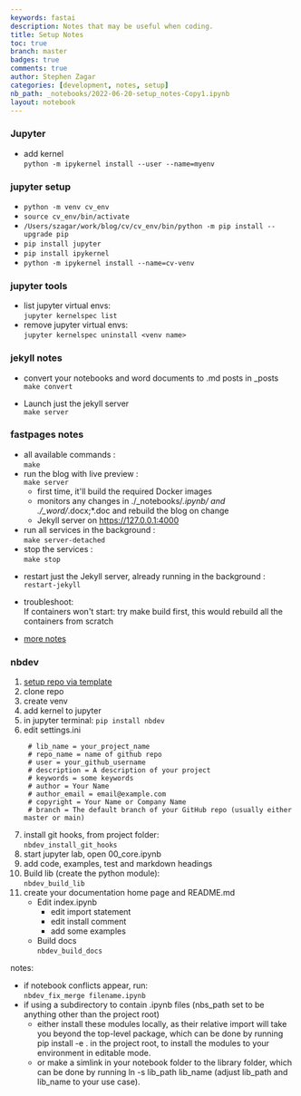 ```yaml
---
keywords: fastai
description: Notes that may be useful when coding.
title: Setup Notes
toc: true
branch: master
badges: true
comments: true
author: Stephen Zagar
categories: [development, notes, setup]
nb_path: _notebooks/2022-06-20-setup_notes-Copy1.ipynb
layout: notebook
---
```


<!--
#################################################
### THIS FILE WAS AUTOGENERATED! DO NOT EDIT! ###
#################################################
# file to edit: _notebooks/2022-06-20-setup_notes-Copy1.ipynb
-->

<div class="container" id="notebook-container">
        
<div class="cell border-box-sizing text_cell rendered"><div class="inner_cell">
<div class="text_cell_render border-box-sizing rendered_html">
<h3 id="Jupyter">Jupyter<a class="anchor-link" href="#Jupyter"> </a></h3><ul>
<li>add kernel<br>
  <code>python -m ipykernel install --user --name=myenv</code></li>
</ul>

</div>
</div>
</div>
<div class="cell border-box-sizing text_cell rendered"><div class="inner_cell">
<div class="text_cell_render border-box-sizing rendered_html">
<h3 id="jupyter-setup">jupyter setup<a class="anchor-link" href="#jupyter-setup"> </a></h3><ul>
<li><code>python -m venv cv_env</code></li>
<li><code>source cv_env/bin/activate</code></li>
<li><code>/Users/szagar/work/blog/cv/cv_env/bin/python -m pip install --upgrade pip</code></li>
<li><code>pip install jupyter</code></li>
<li><code>pip install ipykernel</code></li>
<li><code>python -m ipykernel install --name=cv-venv</code></li>
</ul>

</div>
</div>
</div>
<div class="cell border-box-sizing text_cell rendered"><div class="inner_cell">
<div class="text_cell_render border-box-sizing rendered_html">
<h3 id="jupyter-tools">jupyter tools<a class="anchor-link" href="#jupyter-tools"> </a></h3><ul>
<li>list jupyter virtual envs: <br>
<code>jupyter kernelspec list</code></li>
<li>remove jupyter virtual envs: <br>
  <code>jupyter kernelspec uninstall &lt;venv name&gt;</code></li>
</ul>

</div>
</div>
</div>
<div class="cell border-box-sizing text_cell rendered"><div class="inner_cell">
<div class="text_cell_render border-box-sizing rendered_html">
<h3 id="jekyll-notes">jekyll notes<a class="anchor-link" href="#jekyll-notes"> </a></h3><ul>
<li><p>convert your notebooks and word documents to .md posts in _posts <br>
<code>make convert</code></p>
</li>
<li><p>Launch just the jekyll server <br>
<code>make server</code></p>
</li>
</ul>

</div>
</div>
</div>
<div class="cell border-box-sizing text_cell rendered"><div class="inner_cell">
<div class="text_cell_render border-box-sizing rendered_html">
<h3 id="fastpages-notes">fastpages notes<a class="anchor-link" href="#fastpages-notes"> </a></h3><ul>
<li>all available commands : <br><code>make</code></li>
<li>run the blog with live preview : <br> <code>make server</code><ul>
<li>first time, it'll build the required Docker images</li>
<li>monitors any changes in ./_notebooks/<em>.ipynb/ and ./_word/</em>.docx;*.doc and rebuild the blog on change</li>
<li>Jekyll server on <a href="https://127.0.0.1:4000">https://127.0.0.1:4000</a> </li>
</ul>
</li>
<li>run all services in the background : <br>
  <code>make server-detached</code></li>
<li>stop the services : <br>
  <code>make stop</code></li>
<li><p>restart just the Jekyll server, already running in the background : <br>
<code>restart-jekyll</code></p>
</li>
<li><p>troubleshoot: <br>
If containers won't start: try make build first, this would rebuild all the containers from scratch</p>
</li>
<li><p><a href="https://github.com/szagar/cv/blob/master/_fastpages_docs/DEVELOPMENT.md">more notes</a></p>
</li>
</ul>

</div>
</div>
</div>
<div class="cell border-box-sizing text_cell rendered"><div class="inner_cell">
<div class="text_cell_render border-box-sizing rendered_html">
<h3 id="nbdev">nbdev<a class="anchor-link" href="#nbdev"> </a></h3><ol>
<li><a href="https://github.com/fastai/nbdev_template/generate">setup repo via template</a></li>
<li>clone repo</li>
<li>create venv</li>
<li>add kernel to jupyter</li>
<li>in jupyter terminal: <code>pip install nbdev</code></li>
<li>edit settings.ini<br>
<pre><code> # lib_name = your_project_name
 # repo_name = name of github repo
 # user = your_github_username
 # description = A description of your project
 # keywords = some keywords
 # author = Your Name
 # author_email = email@example.com
 # copyright = Your Name or Company Name
 # branch = The default branch of your GitHub repo (usually either master or main)</code></pre>
</li>
<li>install git hooks, from project folder:<br>
 <code>nbdev_install_git_hooks</code></li>
<li>start jupyter lab, open 00_core.ipynb</li>
<li>add code, examples, test and markdown headings</li>
<li>Build lib (create the python module):<br>
<code>nbdev_build_lib</code></li>
<li>create your documentation home page and README.md<ul>
<li>Edit index.ipynb<ul>
<li>edit import statement</li>
<li>edit install comment</li>
<li>add some examples</li>
</ul>
</li>
<li>Build docs<br>
<code>nbdev_build_docs</code></li>
</ul>
</li>
</ol>
<p>notes:</p>
<ul>
<li>if notebook conflicts appear, run:<br>
<code>nbdev_fix_merge filename.ipynb</code></li>
<li>if using a subdirectory to contain .ipynb files (nbs_path set to be anything other than the project root)<br><ul>
<li>either install these modules locally, as their relative import will take you beyond the top-level package, which can be done by running pip install -e . in the project root, to install the modules to your environment in editable mode.</li>
<li>or make a simlink in your notebook folder to the library folder, which can be done by running ln -s lib_path lib_name (adjust lib_path and lib_name to your use case).</li>
</ul>
</li>
</ul>

</div>
</div>
</div>
</div>
 

